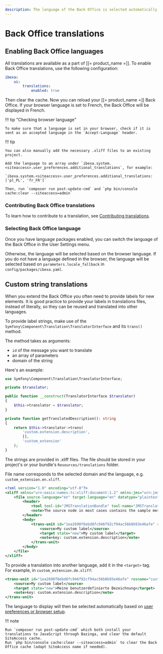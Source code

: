 ```yaml
---
description: The language of the Back Office is selected automatically based on browser language, or you can choose it manually in user settings.
---
```


# Back Office translations

## Enabling Back Office languages

All translations are available as a part of [[= product_name =]]. To enable Back Office translations, use the following configuration:

``` yaml
ibexa:
    ui:
        translations:
            enabled: true
```

Then clear the cache. Now you can reload your [[= product_name =]] Back Office.
If your browser language is set to French, the Back Office will be displayed in French.

!!! tip "Checking browser language"

    To make sure that a language is set in your browser, check if it is sent as an accepted language in the `Accept-Language` header.

!!! tip

    You can also manually add the necessary .xliff files to an existing project.
    
    Add the language to an array under `ibexa.system.<siteaccess>.user_preferences.additional_translations`, for example:

    `ibexa.system.<siteaccess>.user_preferences.additional_translations: ['pl_PL', 'fr_FR']`

    Then, run `composer run post-update-cmd` and `php bin/console cache:clear --siteaccess=admin`

### Contributing Back Office translations

To learn how to contribute to a translation, see [Contributing translations](contribute_translations.md).

### Selecting Back Office language

Once you have language packages enabled, you can switch the language of the Back Office
in the User Settings menu.

Otherwise, the language will be selected based on the browser language.
If you do not have a language defined in the browser, the language will be selected
based on `parameters.locale_fallback` in `config/packages/ibexa.yaml`.

## Custom string translations

When you extend the Back Office you often need to provide labels for new elements.
It is good practice to provide your labels in translations files, instead of literally,
so they can be reused and translated into other languages.

To provide label strings, make use of the `Symfony\Component\Translation\TranslatorInterface`
and its `trans()` method.

The method takes as arguments:

- `id` of the message you want to translate
- an array of parameters
- domain of the string

Here's an example:
``` php hl_lines="13 14 15"
use Symfony\Component\Translation\TranslatorInterface;

private $translator;

public function __construct(TranslatorInterface $translator)
{
    $this->translator = $translator;
}

private function getTranslatedDescription(): string
{
    return $this->translator->trans(
        'custom.extension.description',
        [],
        'custom_extension'
    );
}
```

The strings are provided in .xliff files.
The file should be stored in your project's or your bundle's `Resources/translations` folder.

File name corresponds to the selected domain and the language, e.g. `custom_extension.en.xliff`.

``` xml
<?xml version="1.0" encoding="utf-8"?>
<xliff xmlns="urn:oasis:names:tc:xliff:document:1.2" xmlns:jms="urn:jms:translation" version="1.2">
    <file source-language="en" target-language="en" datatype="plaintext" original="not.available">
        <header>
            <tool tool-id="JMSTranslationBundle" tool-name="JMSTranslationBundle" tool-version="1.1.0-DEV"/>
            <note>The source node in most cases contains the sample message as written by the developer. If it looks like a dot-delimitted string such as "form.label.firstname", then the developer has not provided a default message.</note>
        </header>
        <body>
            <trans-unit id="1ea2690f8ebd8fc946f92cf94ac56b8b93e46afe" resname="custom.extension.description">
                <source>My custom label</source>
                <target state="new">My custom label</target>
                <note>key: custom.extension.description</note>
            </trans-unit>
        </body>
    </file>
</xliff>
```

To provide a translation into another language, add it in the `<target>` tag.
For example, in `custom_extension.de.xliff`:

``` xml
<trans-unit id="1ea2690f8ebd8fc946f92cf94ac56b8b93e46afe" resname="custom.extension.description">
    <source>My custom label</source>
    <target state="new">Meine benutzerdefinierte Bezeichnung</target>
    <note>key: custom.extension.description</note>
</trans-unit>
```

The language to display will then be selected automatically based on [user preferences or browser setup](#selecting-back-office-language).

!!! note

    Run `composer run post-update-cmd` which both install your translations to JavaScript through Bazinga, and clear the default SiteAccess cache.
    Run `php bin/console cache:clear --siteaccess=admin` to clear the Back Office cache (adapt SiteAccess name if needed).
